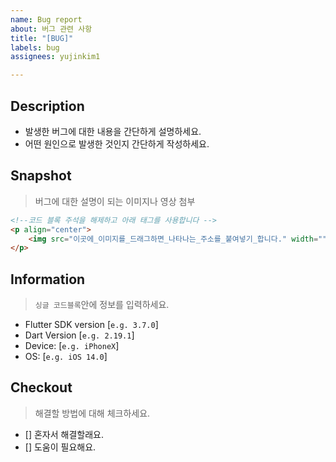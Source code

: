 ```yaml
---
name: Bug report
about: 버그 관련 사항
title: "[BUG]"
labels: bug
assignees: yujinkim1

---
```


## Description

- 발생한 버그에 대한 내용을 간단하게 설명하세요.
- 어떤 원인으로 발생한 것인지 간단하게 작성하세요.

## Snapshot
> 버그에 대한 설명이 되는 이미지나 영상 첨부

```html
<!--코드 블록 주석을 해제하고 아래 태그를 사용합니다 -->
<p align="center">
	<img src="이곳에_이미지를_드래그하면_나타나는_주소를_붙여넣기_합니다." width="" height="" />
</p>
```

## Information
> `싱글 코드블록`안에 정보를 입력하세요.

- Flutter SDK version [`e.g. 3.7.0`]
- Dart Version [`e.g. 2.19.1`]
- Device: [`e.g. iPhoneX`]
- OS: [`e.g. iOS 14.0`]

## Checkout
> 해결할 방법에 대해 체크하세요.

- [] 혼자서 해결할래요.
- [] 도움이 필요해요.
